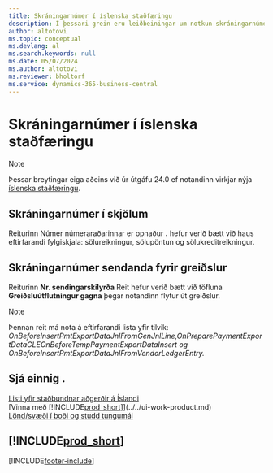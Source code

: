```yaml
---
title: Skráningarnúmer í íslenska staðfæringu
description: Í þessari grein eru leiðbeiningar um notkun skráningarnúmera í íslenskri staðfærslu.
author: altotovi
ms.topic: conceptual
ms.devlang: al
ms.search.keywords: null
ms.date: 05/07/2024
ms.author: altotovi
ms.reviewer: bholtorf
ms.service: dynamics-365-business-central
---
```


# Skráningarnúmer í íslenska staðfæringu

> [!NOTE]
> Þessar breytingar eiga aðeins við úr útgáfu 24.0 ef notandinn virkjar nýja [íslenska staðfæringu](iceland-global-core-app.md).

## Skráningarnúmer í skjölum

Reiturinn Númer númeraraðarinnar er opnaður **.** hefur verið bætt við haus eftirfarandi fylgiskjala: sölureikningur, sölupöntun og sölukreditreikningur.

## Skráningarnúmer sendanda fyrir greiðslur

Reiturinn **Nr. sendingarskilyrða** Reit hefur verið bætt við töfluna **Greiðsluútflutningur gagna** þegar notandinn flytur út greiðslur.

> [!NOTE]
> Þennan reit má nota á eftirfarandi lista yfir tilvik: _OnBeforeInsertPmtExportDataJnlFromGenJnlLine,OnPreparePaymentExportDataCLEOnBeforeTempPaymentExportDataInsert_ _og_ _OnBeforeInsertPmtExportDataJnlFromVendorLedgerEntry._

## Sjá einnig .

[Listi yfir staðbundnar aðgerðir á Íslandi](iceland-local-functionality.md)  
[Vinna með [!INCLUDE[prod_short](../../includes/prod_short.md)]](../../ui-work-product.md)  
[Lönd/svæði í boði og studd tungumál](/dynamics365/business-central/dev-itpro/compliance/apptest-countries-and-translations)  

## [!INCLUDE[prod_short](../../includes/free_trial_md.md)]

[!INCLUDE[footer-include](../../includes/footer-banner.md)]
